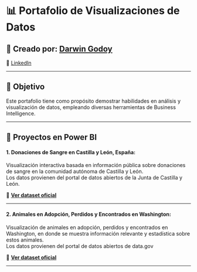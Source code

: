 # 📊 Portafolio de Visualizaciones de Datos

## 👤 **Creado por:** [Darwin Godoy](https://github.com/dagm19)

🔗 [LinkedIn](https://www.linkedin.com/in/darwin-alberto-godoy-moreno/)

---

## 🎯 Objetivo

Este portafolio tiene como propósito demostrar habilidades en análisis y visualización de datos, empleando diversas herramientas de Business Intelligence.

---

## 📁 Proyectos en Power BI

#### **1. Donaciones de Sangre en Castilla y León, España:**

Visualización interactiva basada en información pública sobre donaciones de sangre en la comunidad autónoma de Castilla y León.  
Los datos provienen del portal de datos abiertos de la Junta de Castilla y León.

🔗 **[Ver dataset oficial](https://analisis.datosabiertos.jcyl.es/explore/dataset/donaciones-de-sangre-y-aferesis/information/)**

---

#### **2. Animales en Adopción, Perdidos y Encontrados en Washington:**

Visualización de animales en adopción, perdidos y encontrados en Washington, en donde se muestra información relevante y estadística sobre estos animales.  
Los datos provienen del portal de datos abiertos de data.gov

🔗 **[Ver dataset oficial](https://catalog.data.gov/dataset/lost-found-adoptable-pets)**

---
